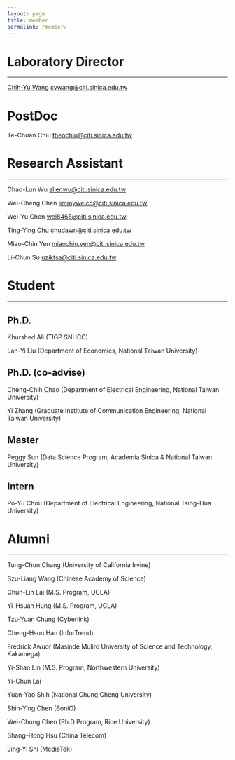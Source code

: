 ```yaml
---
layout: page
title: member
permalink: /member/
---
```


# Laboratory Director

----------------

[Chih-Yu Wang](http://tom.ky) <cywang@citi.sinica.edu.tw>


# PostDoc

Te-Chuan Chiu <theochiu@citi.sinica.edu.tw>

# Research Assistant

----------------

Chao-Lun Wu <allenwu@citi.sinica.edu.tw>

Wei-Cheng Chen <jimmyweicc@citi.sinica.edu.tw>

Wei-Yu Chen <wei8465@citi.sinica.edu.tw>

Ting-Ying Chu <chudawn@citi.sinica.edu.tw>

Miao-Chin Yen <miaochin.yen@citi.sinica.edu.tw>

Li-Chun Su <uziktsa@citi.sinica.edu.tw>

# Student

----------------

## Ph.D.

Khurshed Ali (TIGP SNHCC)

Lan-Yi Liu (Department of Economics, National Taiwan University)

## Ph.D. (co-advise)

Cheng-Chih Chao (Department of Electrical Engineering, National Taiwan University)

Yi Zhang (Graduate Institute of Communication Engineering, National Taiwan University)

## Master

Peggy Sun (Data Science Program, Academia Sinica & National Taiwan University)

## Intern

Po-Yu Chou (Department of Electrical Engineering, National Tsing-Hua University)



# Alumni

----------------

Tung-Chun Chang (University of California Irvine)

Szu-Liang Wang (Chinese Academy of Science)

Chun-Lin Lai (M.S. Program, UCLA)

Yi-Hsuan Hung (M.S. Program, UCLA)

Tzu-Yuan Chung (Cyberlink)

Cheng-Hsun Han (InforTrend)

Fredrick Awuor (Masinde Muliro University of Science and Technology, Kakamega)

Yi-Shan Lin (M.S. Program, Northwestern University)

Yi-Chun Lai

Yuan-Yao Shih (National Chung Cheng University)

Shih-Ying Chen (BoniO)

Wei-Chong Chen (Ph.D Program, Rice University)

Shang-Hong Hsu (China Telecom)

Jing-Yi Shi (MediaTek)
